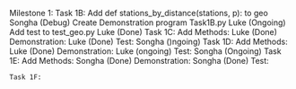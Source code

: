Milestone 1:
    Task 1B:
        Add def stations_by_distance(stations, p): to geo
            Songha (Debug)
        Create Demonstration program Task1B.py
            Luke (Ongoing)
        Add test to test_geo.py
            Luke (Done)
    Task 1C:
        Add Methods:
            Luke (Done)
        Demonstration:
            Luke (Done)
        Test:
            Songha ()ngoing)
    Task 1D:
        Add Methods:
            Luke (Done)
        Demonstration:
            Luke (ongoing)
        Test:
            Songha (Ongoing)
    Task 1E:
        Add Methods:
            Songha (Done)
        Demonstration:
            Songha (Done)
        Test:
        
    Task 1F:

